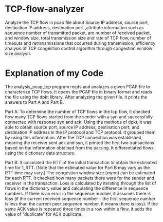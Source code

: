 # TCP-flow-analyzer
Analyze the TCP flow in pcap file about Source IP address, source port, destination IP address, destination port ,attribute information such as sequence number of transmitted packet, arc number of received packet, and window size, total transmission size and rate of TCP flow, number of timeouts and retransmissions that occurred during transmission, efficiency analysis of TCP congestion control algorithm through congestion window size analysis





# Explanation of my Code
The analysis_pcap_tcp program reads and analyzes a given PCAP file to characterize TCP flows. It opens the PCAP file in binary format and reads the file using the dpkt library. After analyzing the given file, it prints the answers to Part A and Part B. 

Part A: To determine the number of TCP flows in the tcp flow, it checked how many TCP flows started from the sender with a syn and successfully connected with response syn and ack. Using the methods of dpkt, it was able to obtain source port, source IP address, destination port, and destination IP address in the IP protocol and TCP protocol. It grouped them by using this information. After the TCP connection was established, meaning the receiver sent ack and syn, it printed the first two transactions based on the information obtained from the parsing. It differentiated flows using the dictionary data structure.

Part B: It calculated the RTT of the initial transaction to obtain the estimated time for 1_RTT. (Note that the estimated value for Part B may vary as the RTT time may vary.) The congestion window size (cwnd) can be estimated for each RTT. It checked how many packets there were for the sender and receiver in the transaction. Loss is calculated by iterating through the list of flows in the dictionary value and calculating the difference in sequence numbers. If there is an error in the sequence number, it assumes there is loss (if the current received sequence number - the first sequence number is less than the current peer sequence number, it means there is loss). If the same ACK value is repeated three times in a row within a flow, it adds the value of "duplicate" for ACK duplicate.
